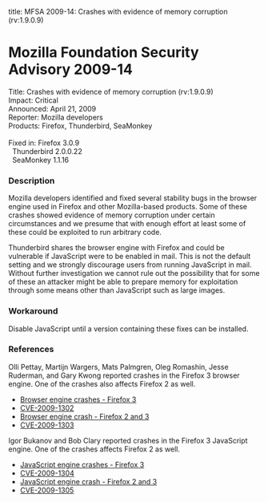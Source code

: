 title: MFSA 2009-14: Crashes with evidence of memory corruption (rv:1.9.0.9)

<h1>Mozilla Foundation Security Advisory 2009-14</h1>

<p>
<span class="label">Title:</span>      Crashes with evidence of memory corruption (rv:1.9.0.9)<br/>
<span class="label">Impact:</span>     Critical<br/>
<span class="label">Announced:</span>  April 21, 2009<br/>
<span class="label">Reporter:</span>   Mozilla developers<br/>
<span class="label">Products:</span>   Firefox, Thunderbird, SeaMonkey<br/>
<br/>
<span class="label">Fixed in:</span>   Firefox 3.0.9<br/>
<span class="label">&#160;</span>      Thunderbird 2.0.0.22<br/>
<span class="label">&#160;</span>      SeaMonkey 1.1.16<br/>
</p>


<h3>Description</h3>

<p>Mozilla developers identified and fixed several stability bugs in
the browser engine used in Firefox and other Mozilla-based
products. Some of these crashes showed evidence of memory corruption
under certain circumstances and we presume that with enough effort at
least some of these could be exploited to run arbitrary code.</p>

<p class="note">Thunderbird shares the browser engine with Firefox and
could be vulnerable if JavaScript were to be enabled in mail. This is
not the default setting and we strongly discourage users from running
JavaScript in mail. Without further investigation we cannot rule out
the possibility that for some of these an attacker might be able to
prepare memory for exploitation through some means other than
JavaScript such as large images.</p>

<h3>Workaround</h3>

<p>Disable JavaScript until a version containing these fixes can be
installed.</p>

<h3>References</h3>

<p>Olli Pettay, Martijn Wargers, Mats Palmgren, Oleg Romashin, Jesse
Ruderman, and Gary Kwong reported crashes in the Firefox 3 browser engine.
One of the crashes also affects Firefox 2 as well.  </p>

<ul>
  <li><a href="https://bugzilla.mozilla.org/buglist.cgi?bug_id=462517,454276,477775,483444,461053,467881,432114,428113,431260">Browser engine crashes - Firefox 3</a></li>
  <li><a class="ex-ref" href="http://cve.mitre.org/cgi-bin/cvename.cgi?name=CVE-2009-1302">CVE-2009-1302</a></li>
  <li><a href="https://bugzilla.mozilla.org/show_bug.cgi?id=453736">Browser engine crash - Firefox 2 and 3</a></li>
  <li><a class="ex-ref" href="http://cve.mitre.org/cgi-bin/cvename.cgi?name=CVE-2009-1303">CVE-2009-1303</a></li>
</ul>

<p>Igor Bukanov and Bob Clary reported crashes in the Firefox 3 
JavaScript engine.  One of the crashes affects Firefox 2 as well.
</p>

<ul>
  <li><a href="https://bugzilla.mozilla.org/buglist.cgi?bug_id=475971,461158">JavaScript engine crashes - Firefox 3</a></li>
  <li><a class="ex-ref" href="http://cve.mitre.org/cgi-bin/cvename.cgi?name=CVE-2009-1304">CVE-2009-1304</a></li>
  <li><a href="https://bugzilla.mozilla.org/show_bug.cgi?id=476049">JavaScript engine crash - Firefox 2 and 3</a></li>
  <li><a class="ex-ref" href="http://cve.mitre.org/cgi-bin/cvename.cgi?name=CVE-2009-1305">CVE-2009-1305</a></li>
</ul>



